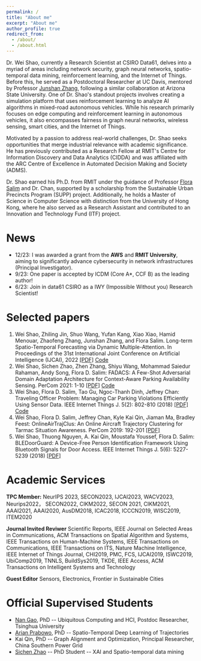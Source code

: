 ```yaml
---
permalink: /
title: "About me"
excerpt: "About me"
author_profile: true
redirect_from:
  - /about/
  - /about.html
---
```

Dr. Wei Shao, currently a Research Scientist at CSIRO Data61, delves into a myriad of areas including network security, graph neural networks, spatio-temporal data mining, reinforcement learning, and the Internet of Things. Before this, he served as a Postdoctoral Researcher at UC Davis, mentored by Professor [Junshan Zhang](https://scholar.google.com/citations?user=UtAdFs8AAAAJ&hl=en), following a similar collaboration at Arizona State University. One of Dr. Shao's standout projects involves creating a simulation platform that uses reinforcement learning to analyze AI algorithms in mixed-road autonomous vehicles. While his research primarily focuses on edge computing and reinforcement learning in autonomous vehicles, it also encompasses fairness in graph neural networks, wireless sensing, smart cities, and the Internet of Things.


Motivated by a passion to address real-world challenges, Dr. Shao seeks opportunities that merge industrial relevance with academic significance. He has previously contributed as a Research Fellow at RMIT's Centre for Information Discovery and Data Analytics (CIDDA) and was affiliated with the ARC Centre of Excellence in Automated Decision Making and Society (ADMS).


Dr. Shao earned his Ph.D. from RMIT under the guidance of Professor [Flora Salim](https://fsalim.github.io/) and Dr. Chan, supported by a scholarship from the Sustainable Urban Precincts Program (SUPP) project. Additionally, he holds a Master of Science in Computer Science with distinction from the University of Hong Kong, where he also served as a Research Assistant and contributed to an Innovation and Technology Fund (ITF) project.



News
======
* 12/23: I was awarded a grant from the **AWS** and **RMIT University**, aiming to significantly advance cybersecurity in network infrastructures (Principal Investigator).
* 9/23: One paper is accepted by ICDM (Core A*, CCF B) as the leading author!
* 6/23: Join in data61 CSIRO as a IWY (Impossible Without you) Research Scientist!  


Selected papers
======
1. Wei Shao, Zhiling Jin, Shuo Wang, Yufan Kang, Xiao Xiao, Hamid Menouar, Zhaofeng Zhang, Junshan Zhang, and Flora Salim. Long-term Spatio-Temporal Forecasting via Dynamic Multiple-Attention. In Proceedings of the 31st International Joint Conference on Artificial Intelligence (IJCAI), 2022 [[PDF]](https://www.ijcai.org/proceedings/2022/0309.pdf) [Code](https://github.com/swsamleo/MLSTGCN)
2. Wei Shao, Sichen Zhao, Zhen Zhang, Shiyu Wang, Mohammad Saiedur Rahaman, Andy Song, Flora D. Salim: FADACS: A Few-Shot Adversarial Domain Adaptation Architecture for Context-Aware Parking Availability Sensing. PerCom 2021: 1-10 [[PDF]](https://swsamleo.github.io/wei_shao.github.io/files/paper4.pdf) [Code](https://github.com/swsamleo/FADACS_Parking_Prediction)
3. Wei Shao, Flora D. Salim, Tao Gu, Ngoc-Thanh Dinh, Jeffrey Chan: Traveling Officer Problem: Managing Car Parking Violations Efficiently Using Sensor Data. IEEE Internet Things J. 5(2): 802-810 (2018) [[PDF]](https://swsamleo.github.io/wei_shao.github.io/files/paper1.pdf) [Code](https://github.com/cruiseresearchgroup/Travelling-Officer-Problem)
4. Wei Shao, Flora D. Salim, Jeffrey Chan, Kyle Kai Qin, Jiaman Ma, Bradley Feest:
OnlineAirTrajClus: An Online Aircraft Trajectory Clustering for Tarmac Situation Awareness. PerCom 2019: 192-201 [[PDF]](https://swsamleo.github.io/wei_shao.github.io/files/paper3.pdf)
5. Wei Shao, Thuong Nguyen, A. Kai Qin, Moustafa Youssef, Flora D. Salim: BLEDoorGuard: A Device-Free Person Identification Framework Using Bluetooth Signals for Door Access. IEEE Internet Things J. 5(6): 5227-5239 (2018) [[PDF]](https://swsamleo.github.io/wei_shao.github.io/files/paper2.pdf)


Academic Services
======
**TPC Member:**
NeurIPS 2023, SECON2023, IJCAI2023, WACV2023, Neurips2022， SECON2022, CIKM2022, SECON 2021, CIKM2021, AAAI2021, 
AAAI2020, AusDM2018, ICAC2018, ICCCN2019, WISC2019, ITEM2020 

**Journal Invited Reviwer**
Scientific Reports, IEEE Journal on Selected Areas in Communications, ACM Transactions on Spatial Algorithm and Systems, IEEE Transactions on Human-Machine Systems, IEEE Transactions on Communications, IEEE Transactions on ITS, Nature Machine Intelligence, IEEE Internet of Things Journal, CHI2019, PMC, FCS, IJCAI2019, ISWC2019, UbiComp2019, TNNLS, BuildSys2019, TKDE, IEEE Access, ACM Transactions on Intelligent Systems and Technology


**Guest Editor**
Sensors, Electronics, Frontier in Sustainable Cities

Official Supervised Students
======
* [Nan Gao](https://nancygao.com/), PhD -- Ubiquitous Computing and HCI, Postdoc Researcher, Tsinghua University 
* [Arian Prabowo](https://www.arianprabowo.com/home), PhD -- Spatio-Temporal Deep Learning of Trajectories 
* Kai Qin, PhD  -- Graph Alignment and Optimization, Principal Researcher, China Southern Power Grid
* [Sichen Zhao](https://www.sichenzhao.com/) -- PhD Student -- XAI and Spatio-temporal data mining
